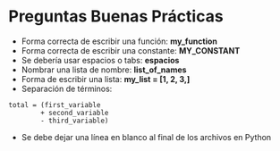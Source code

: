 # Preguntas Buenas Prácticas

* Forma correcta de escribir una función: __my_function__
* Forma correcta de escribir una constante: __MY_CONSTANT__
* Se debería usar espacios o tabs: __espacios__
* Nombrar una lista de nombre: __list_of_names__
* Forma de escribir una lista: __my_list = [1, 2, 3,]__
* Separación de términos: 
```
total = (first_variable
        + second_variable
        - third_variable)
```
* Se debe dejar una línea en blanco al final de los archivos en Python